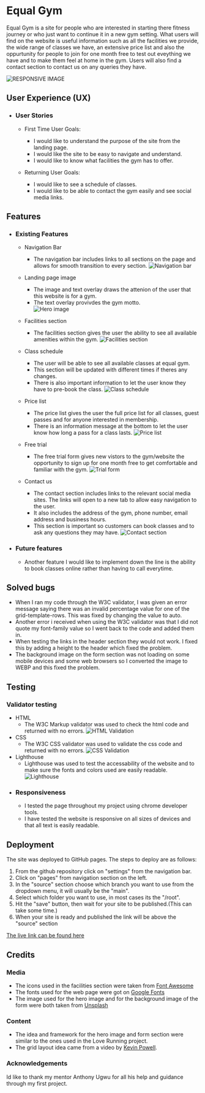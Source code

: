# Equal Gym
Equal Gym is a site for people who are interested in starting there fitness journey or who just want to continue it in a new gym setting. What users will find on the website is useful information such as all the facilities we provide, the wide range of classes we have, an extensive price list and also the oppurtunity for people to join for one month free to test out eveything we have and to make them feel at home in the gym. Users will also find a contact section to contact us on any queries they have.

![RESPONSIVE IMAGE](/assets/images/responsiveness.jpg)

## User Experience (UX)

* ### User Stories
    * First Time User Goals:

        * I would like to understand the purpose of the site from the landing page.
        * I would like the site to be easy to navigate and understand.
        * I would like to know what facilities the gym has to offer.

    * Returning User Goals:

        * I would like to see a schedule of classes.
        * I would like to be able to contact the gym easily and see social media links.


## Features

* ### Existing Features

    * Navigation Bar
        * The navigation bar includes links to all sections on the page and allows for smooth transition to every section.
        ![Navigation bar](/assets/images/nav-bar.jpg)

    * Landing page image
        * The image and text overlay draws the attenion of the user that this website is for a gym.  
        * The text overlay provivdes the gym motto.  
        ![Hero image](/assets/images/hero-image.jpg) 

    * Facilities section 
        * The facilities section gives the user the ability to see all available amenities within the gym.
        ![Facilities section](/assets/images/facilities.jpg)

    * Class schedule
        * The user will be able to see all available classes at equal gym.
        * This section will be updated with different times if theres any changes.
        * There is also important information to let the user know they have to pre-book the class.
        ![Class schedule](/assets/images/classes.jpg)

    * Price list
        * The price list gives the user the full price list for all classes, guest passes and for anyone interested in membership.
        * There is an information message at the bottom to let the user know how long a pass for a class lasts.
        ![Price list](/assets/images/price-list.jpg)

    * Free trial
        * The free trial form gives new vistors to the gym/website the opportunity to sign up for one month free to get comfortable and familiar with the gym.
        ![Trial form](/assets/images/free-trial.jpg)

    * Contact us
        * The contact section includes links to the relevant social media sites. The links will open to a new tab to allow easy navigation to the user.
        * It also includes the address of the gym, phone number, email address and business hours. 
        * This section is important so customers can book classes and to ask any questions they may have.
        ![Contact section](/assets/images/contact-us.jpg) 

*   ### Future features

    * Another feature I would like to implement down the line is the ability to book classes online rather than having to call everytime.

## Solved bugs  
* When I ran my code through the W3C validator, I was given an error message saying there was an invalid percentage value for one of the grid-template-rows. This was fixed by changing the value to auto.
* Another error i received when using the W3C validator was that I did not quote my font-family value so I went back to the code and added them in.
* When testing the links in the header section they would not work. I fixed this by adding a height to the header which fixed the problem.
* The background image on the form section was not loading on some mobile devices and some web browsers so I converted the image to WEBP and this fixed the problem. 

## Testing
### Validator testing
* HTML
    * The W3C Markup validator was used to check the html code and returned with no errors.
    ![HTML Validation](/assets/images/html-validation.jpg) 
* CSS
    * The W3C CSS validator was used to validate the css code and returned with no errors.
    ![CSS Validation](/assets/images/css-validation.jpg) 
* Lighthouse 
    * Lighthouse was used to test the accessability of the website and to make sure the fonts and colors used are easily readable.
    ![Lighthouse](/assets/images/lighthouse.jpg) 
* ### Responsiveness 
    * I tested the page throughout my project using chrome developer tools.
    * I have tested the website is responsive on all sizes of devices and that all text is easily readable.

## Deployment
The site was deployed to GitHub pages. The steps to deploy are as follows:
1. From the github repository click on "settings" from the navigation bar.
2. Click on "pages" from navigation section on the left.
3. In the "source" section choose which branch you want to use from the dropdown menu, it will usually be the "main".
4. Select which folder you want to use, in most cases its the "/root".
5. Hit the "save" button, then wait for your site to be published.(This can take some time.)
6. When your site is ready and published the link will be above the "source" section

[The live link can be found here](https://conor-b1995.github.io/p1-equal-gym/)

## Credits
### Media
* The icons used in the facilities section were taken from [Font Awesome](https://fontawesome.com/)
* The fonts used for the web page were got on [Google Fonts](https://fonts.google.com/)
* The image used for the hero image and for the background image of the form were both taken from [Unsplash](https://unsplash.com/)
### Content
* The idea and framework for the hero image and form section were similar to the ones used in the Love Running project.
* The grid layout idea came from a video by [Kevin Powell](https://www.youtube.com/user/KepowOb?app=desktop).

### Acknowledgements 
Id like to thank my mentor Anthony Ugwu for all his help and guidance through my first project.